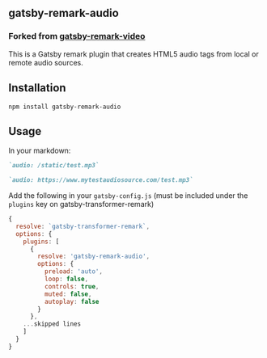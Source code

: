 ## gatsby-remark-audio


### Forked from [gatsby-remark-video](https://github.com/rehat101/gatsby-remark-video)

This is a Gatsby remark plugin that creates HTML5 audio tags from local or remote audio sources.

## Installation

```
npm install gatsby-remark-audio
```

## Usage

In your markdown:

```markdown
`audio: /static/test.mp3`

`audio: https://www.mytestaudiosource.com/test.mp3`
```

Add the following in your `gatsby-config.js` (must be included under the `plugins` key on gatsby-transformer-remark)
```javascript
{
  resolve: `gatsby-transformer-remark`,
  options: {
    plugins: [
      {
        resolve: 'gatsby-remark-audio',
        options: {
          preload: 'auto',
          loop: false,
          controls: true,
          muted: false,
          autoplay: false
        }
      },
    ...skipped lines
    ]
  }
}
```

